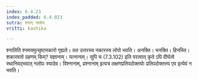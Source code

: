 ```yaml
---
index: 6.4.23
index_padded: 6.4.023
sutra: श्नान् नलोपः
vritti: kashika

---
```

श्नातिति श्नमयमुत्सृष्टमकारो गृह्यते। तत उत्तरस्य नकारस्य लोपो भवति। अनक्ति। भनक्ति। हिनस्ति। शकारवतो ग्रहणम् किम्? यज्ञानाम्। यत्नानाम्। सुपि च (7.3.102) इति परत्वात् कृते ऽपि दीर्घत्वे स्थानिवद्भवात् नलोपः स्यादेव। विश्नानाम्, प्रश्नानाम् इत्यत्र लक्षणप्रतिपदोक्तयोः प्रतिपदोक्तस्य एव इत्येवं न भवति।